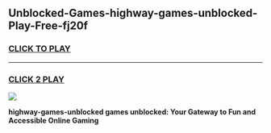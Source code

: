 
## Unblocked-Games-highway-games-unblocked-Play-Free-fj20f
<h3>
<a href="https://premium76.site?title=highway-games-unblocked&ref=18A1">CLICK TO PLAY</a></h3>
<hr>

<h3>
<a href="https://premium76.site?title=highway-games-unblocked&ref=18A1">CLICK 2 PLAY</a>
  
</h3>

<a href="https://premium76.site?title=highway-games-unblocked&ref=18A1"><img src="https://clearcache.store/games.png"></a>


**highway-games-unblocked games unblocked: Your Gateway to Fun and Accessible Online Gaming**
